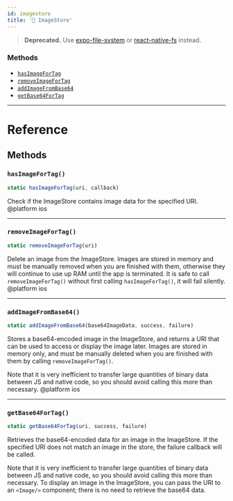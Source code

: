 ```yaml
---
id: imagestore
title: '🚧 ImageStore'
---
```


> **Deprecated.** Use [expo-file-system](https://github.com/expo/expo/tree/master/packages/expo-file-system) or [react-native-fs](https://github.com/itinance/react-native-fs) instead.

### Methods

- [`hasImageForTag`](imagestore.md#hasimagefortag)
- [`removeImageForTag`](imagestore.md#removeimagefortag)
- [`addImageFromBase64`](imagestore.md#addimagefrombase64)
- [`getBase64ForTag`](imagestore.md#getbase64fortag)

---

# Reference

## Methods

### `hasImageForTag()`

```jsx
static hasImageForTag(uri, callback)
```

Check if the ImageStore contains image data for the specified URI. @platform ios

---

### `removeImageForTag()`

```jsx
static removeImageForTag(uri)
```

Delete an image from the ImageStore. Images are stored in memory and must be manually removed when you are finished with them, otherwise they will continue to use up RAM until the app is terminated. It is safe to call `removeImageForTag()` without first calling `hasImageForTag()`, it will fail silently. @platform ios

---

### `addImageFromBase64()`

```jsx
static addImageFromBase64(base64ImageData, success, failure)
```

Stores a base64-encoded image in the ImageStore, and returns a URI that can be used to access or display the image later. Images are stored in memory only, and must be manually deleted when you are finished with them by calling `removeImageForTag()`.

Note that it is very inefficient to transfer large quantities of binary data between JS and native code, so you should avoid calling this more than necessary. @platform ios

---

### `getBase64ForTag()`

```jsx
static getBase64ForTag(uri, success, failure)
```

Retrieves the base64-encoded data for an image in the ImageStore. If the specified URI does not match an image in the store, the failure callback will be called.

Note that it is very inefficient to transfer large quantities of binary data between JS and native code, so you should avoid calling this more than necessary. To display an image in the ImageStore, you can pass the URI to an `<Image/>` component; there is no need to retrieve the base64 data.
